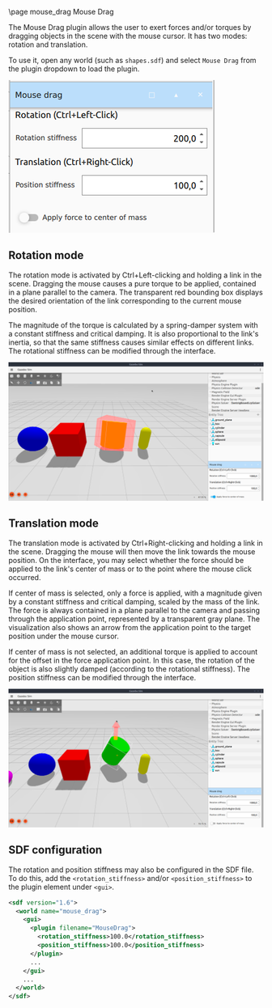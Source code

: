 \page mouse_drag Mouse Drag

The Mouse Drag plugin allows the user to exert forces and/or torques by dragging
objects in the scene with the mouse cursor. It has two modes: rotation and
translation.

To use it, open any world (such as `shapes.sdf`) and select `Mouse Drag` from
the plugin dropdown to load the plugin.

![Interface](https://raw.githubusercontent.com/gazebosim/gz-sim/gz-sim10/tutorials/files/mouse_drag/Interface.png)

## Rotation mode

The rotation mode is activated by Ctrl+Left-clicking and holding a link in the
scene. Dragging the mouse causes a pure torque to be applied, contained in a
plane parallel to the camera. The transparent red bounding box displays the
desired orientation of the link corresponding to the current mouse position.

The magnitude of the torque is calculated by a spring-damper system with a
constant stiffness and critical damping. It is also proportional to the link's
inertia, so that the same stiffness causes similar effects on different links.
The rotational stiffness can be modified through the interface.

![Rotation mode](https://raw.githubusercontent.com/gazebosim/gz-sim/gz-sim10/tutorials/files/mouse_drag/Rotation.png)

## Translation mode

The translation mode is activated by Ctrl+Right-clicking and holding a link in
the scene. Dragging the mouse will then move the link towards the mouse
position. On the interface, you may select whether the force should be applied
to the link's center of mass or to the point where the mouse click occurred.

If center of mass is selected, only a force is applied, with a magnitude given
by a constant stiffness and critical damping, scaled by the mass of the link.
The force is always contained in a plane parallel to the camera and passing
through the application point, represented by a transparent gray plane. The
visualization also shows an arrow from the application point to the target
position under the mouse cursor.

If center of mass is not selected, an additional torque is applied to account
for the offset in the force application point. In this case, the rotation of
the object is also slightly damped (according to the rotational stiffness).
The position stiffness can be modified through the interface.

![Translation mode](https://raw.githubusercontent.com/gazebosim/gz-sim/gz-sim10/tutorials/files/mouse_drag/Translation.png)

## SDF configuration

The rotation and position stiffness may also be configured in the SDF file.
To do this, add the `<rotation_stiffness>` and/or `<position_stiffness>` to the
plugin element under `<gui>`.

```xml
<sdf version="1.6">
  <world name="mouse_drag">
    <gui>
      <plugin filename="MouseDrag">
        <rotation_stiffness>100.0</rotation_stiffness>
        <position_stiffness>100.0</position_stiffness>
      </plugin>
      ...
    </gui>
    ...
  </world>
</sdf>
```
